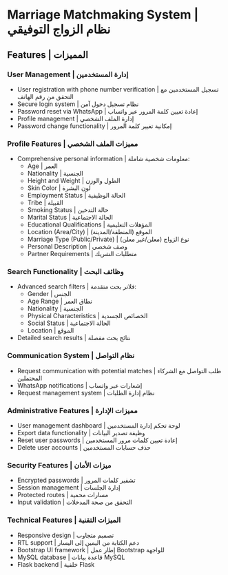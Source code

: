 # Marriage Matchmaking System | نظام الزواج التوفيقي

## Features | المميزات

### User Management | إدارة المستخدمين
- User registration with phone number verification | تسجيل المستخدمين مع التحقق من رقم الهاتف
- Secure login system | نظام تسجيل دخول آمن
- Password reset via WhatsApp | إعادة تعيين كلمة المرور عبر واتساب
- Profile management | إدارة الملف الشخصي
- Password change functionality | إمكانية تغيير كلمة المرور

### Profile Features | مميزات الملف الشخصي
- Comprehensive personal information | معلومات شخصية شاملة:
  - Age | العمر
  - Nationality | الجنسية
  - Height and Weight | الطول والوزن
  - Skin Color | لون البشرة
  - Employment Status | الحالة الوظيفية
  - Tribe | القبيلة
  - Smoking Status | حالة التدخين
  - Marital Status | الحالة الاجتماعية
  - Educational Qualifications | المؤهلات التعليمية
  - Location (Area/City) | الموقع (المنطقة/المدينة)
  - Marriage Type (Public/Private) | نوع الزواج (معلن/غير معلن)
  - Personal Description | وصف شخصي
  - Partner Requirements | متطلبات الشريك

### Search Functionality | وظائف البحث
- Advanced search filters | فلاتر بحث متقدمة:
  - Gender | الجنس
  - Age Range | نطاق العمر
  - Nationality | الجنسية
  - Physical Characteristics | الخصائص الجسدية
  - Social Status | الحالة الاجتماعية
  - Location | الموقع
- Detailed search results | نتائج بحث مفصلة

### Communication System | نظام التواصل
- Request communication with potential matches | طلب التواصل مع الشركاء المحتملين
- WhatsApp notifications | إشعارات عبر واتساب
- Request management system | نظام إدارة الطلبات

### Administrative Features | مميزات الإدارة
- User management dashboard | لوحة تحكم إدارة المستخدمين
- Export data functionality | وظيفة تصدير البيانات
- Reset user passwords | إعادة تعيين كلمات مرور المستخدمين
- Delete user accounts | حذف حسابات المستخدمين

### Security Features | ميزات الأمان
- Encrypted passwords | تشفير كلمات المرور
- Session management | إدارة الجلسات
- Protected routes | مسارات محمية
- Input validation | التحقق من صحة المدخلات

### Technical Features | الميزات التقنية
- Responsive design | تصميم متجاوب
- RTL support | دعم الكتابة من اليمين إلى اليسار
- Bootstrap UI framework | إطار عمل Bootstrap للواجهة
- MySQL database | قاعدة بيانات MySQL
- Flask backend | خلفية Flask